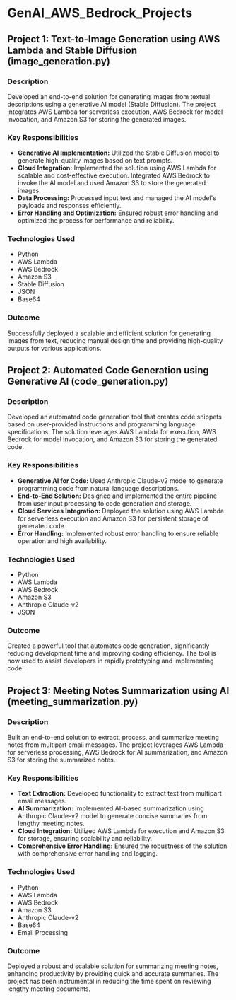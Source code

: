 # GenAI_AWS_Bedrock_Projects
## Project 1: Text-to-Image Generation using AWS Lambda and Stable Diffusion (image_generation.py)
### Description
Developed an end-to-end solution for generating images from textual descriptions using a generative AI model (Stable Diffusion). The project integrates AWS Lambda for serverless execution, AWS Bedrock for model invocation, and Amazon S3 for storing the generated images.

### Key Responsibilities
* **Generative AI Implementation:** Utilized the Stable Diffusion model to generate high-quality images based on text prompts.
* **Cloud Integration:** Implemented the solution using AWS Lambda for scalable and cost-effective execution. Integrated AWS Bedrock to invoke the AI model and used Amazon S3 to store the generated images.
* **Data Processing:** Processed input text and managed the AI model's payloads and responses efficiently.
* **Error Handling and Optimization:** Ensured robust error handling and optimized the process for performance and reliability.

### Technologies Used
* Python
* AWS Lambda
* AWS Bedrock
* Amazon S3
* Stable Diffusion
* JSON
* Base64

### Outcome
Successfully deployed a scalable and efficient solution for generating images from text, reducing manual design time and providing high-quality outputs for various applications.


## Project 2: Automated Code Generation using Generative AI (code_generation.py)
### Description
Developed an automated code generation tool that creates code snippets based on user-provided instructions and programming language specifications. The solution leverages AWS Lambda for execution, AWS Bedrock for model invocation, and Amazon S3 for storing the generated code.

### Key Responsibilities
* **Generative AI for Code:** Used Anthropic Claude-v2 model to generate programming code from natural language descriptions.
* **End-to-End Solution:** Designed and implemented the entire pipeline from user input processing to code generation and storage.
* **Cloud Services Integration:** Deployed the solution using AWS Lambda for serverless execution and Amazon S3 for persistent storage of generated code.
* **Error Handling:** Implemented robust error handling to ensure reliable operation and high availability.

### Technologies Used
* Python
* AWS Lambda
* AWS Bedrock
* Amazon S3
* Anthropic Claude-v2
* JSON

### Outcome
Created a powerful tool that automates code generation, significantly reducing development time and improving coding efficiency. The tool is now used to assist developers in rapidly prototyping and implementing code.

## Project 3: Meeting Notes Summarization using AI (meeting_summarization.py)
### Description
Built an end-to-end solution to extract, process, and summarize meeting notes from multipart email messages. The project leverages AWS Lambda for serverless processing, AWS Bedrock for AI summarization, and Amazon S3 for storing the summarized notes.

### Key Responsibilities
* **Text Extraction:** Developed functionality to extract text from multipart email messages.
* **AI Summarization:** Implemented AI-based summarization using Anthropic Claude-v2 model to generate concise summaries from lengthy meeting notes.
* **Cloud Integration:** Utilized AWS Lambda for execution and Amazon S3 for storage, ensuring scalability and reliability.
* **Comprehensive Error Handling:** Ensured the robustness of the solution with comprehensive error handling and logging.

### Technologies Used
* Python
* AWS Lambda
* AWS Bedrock
* Amazon S3
* Anthropic Claude-v2
* Base64
* Email Processing

### Outcome
Deployed a robust and scalable solution for summarizing meeting notes, enhancing productivity by providing quick and accurate summaries. The project has been instrumental in reducing the time spent on reviewing lengthy meeting documents.





